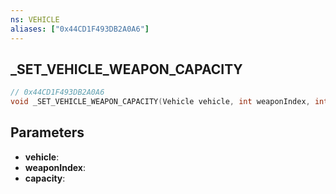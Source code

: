 ```yaml
---
ns: VEHICLE
aliases: ["0x44CD1F493DB2A0A6"]
---
```

## _SET_VEHICLE_WEAPON_CAPACITY

```c
// 0x44CD1F493DB2A0A6
void _SET_VEHICLE_WEAPON_CAPACITY(Vehicle vehicle, int weaponIndex, int capacity);
```

## Parameters
* **vehicle**:
* **weaponIndex**:
* **capacity**:

